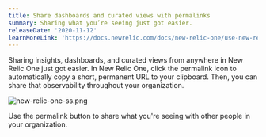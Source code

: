 ```yaml
---
title: Share dashboards and curated views with permalinks
summary: Sharing what you’re seeing just got easier.
releaseDate: '2020-11-12'
learnMoreLink: 'https://docs.newrelic.com/docs/new-relic-one/use-new-relic-one/ui-data/basic-ui-features'
---
```


Sharing insights, dashboards, and curated views from anywhere in New Relic One just got easier. In New Relic One, click the permalink icon to automatically copy a short, permanent URL to your clipboard. Then, you can share that observability throughout your organization.

![new-relic-one-ss.png](src/images/new-relic-one-ss.png "new-relic-one-ss.png")

Use the permalink button to share what you're seeing with other people in your organization.
